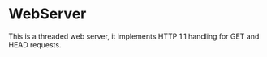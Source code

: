 # WebServer

This is a threaded web server, it implements HTTP 1.1 handling for GET and HEAD requests. 
